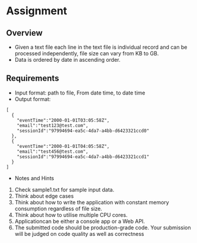 # Assignment
## Overview
* Given a text file each line in the text file is individual record and can be processed independently, file size can vary from KB to GB.
* Data is ordered by date in ascending order.
## Requirements
* Input format: path to file, From date time, to date time
* Output format: 
```
[
  {
    "eventTime":"2000-01-01T03:05:58Z",
    "email":"test123@test.com",
    "sessionId":"97994694-ea5c-4da7-a4bb-d6423321ccd0"
  },
  {
    "eventTime":"2000-01-01T04:05:58Z",
    "email":"test456@test.com",
    "sessionId":"97994694-ea5c-4da7-a4bb-d6423321ccd1"
  }
]
```
* Notes and Hints
1. Check sample1.txt for sample input data.
2. Think about edge cases
3. Think about how to write the application with constant memory consumption regardless of file size.
4. Think about how to utilise multiple CPU cores.
5. Applicationcan be either a console app or a Web API.
6. The submitted code should be production-grade code. Your submission will be judged on code quality as well as correctness
